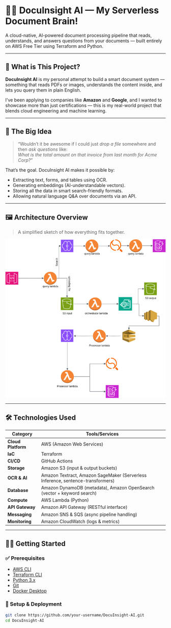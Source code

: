 # 🧠📄 DocuInsight AI — My Serverless Document Brain!

A cloud-native, AI-powered document processing pipeline that reads, understands, and answers questions from your documents — built entirely on AWS Free Tier using Terraform and Python.

---

## 🚀 What is This Project?

**DocuInsight AI** is my personal attempt to build a smart document system — something that reads PDFs or images, understands the content inside, and lets you query them in plain English.

I've been applying to companies like **Amazon** and **Google**, and I wanted to showcase more than just certifications — this is my real-world project that blends cloud engineering and machine learning.

---

## 🧠 The Big Idea

> “Wouldn’t it be awesome if I could just *drop a file* somewhere and then *ask questions* like:  
> _What is the total amount on that invoice from last month for Acme Corp?_”

That’s the goal. DocuInsight AI makes it possible by:

- Extracting text, forms, and tables using OCR.
- Generating embeddings (AI-understandable vectors).
- Storing all the data in smart search-friendly formats.
- Allowing natural language Q&A over documents via an API.

---

## 🖼️ Architecture Overview

> A simplified sketch of how everything fits together.

![DocuInsight Architecture](DocuInsight-aws-diagram.drawio.png)

---

## 🛠️ Technologies Used

| Category           | Tools/Services                                                                 |
|-------------------|---------------------------------------------------------------------------------|
| **Cloud Platform** | AWS (Amazon Web Services)                                                       |
| **IaC**            | Terraform                                                                      |
| **CI/CD**          | GitHub Actions                                                                 |
| **Storage**        | Amazon S3 (input & output buckets)                                              |
| **OCR & AI**       | Amazon Textract, Amazon SageMaker (Serverless Inference, sentence-transformers)|
| **Database**       | Amazon DynamoDB (metadata), Amazon OpenSearch (vector + keyword search)        |
| **Compute**        | AWS Lambda (Python)                                                             |
| **API Gateway**    | Amazon API Gateway (RESTful interface)                                         |
| **Messaging**      | Amazon SNS & SQS (async pipeline handling)                                     |
| **Monitoring**     | Amazon CloudWatch (logs & metrics)                                             |

---

## 🧑‍💻 Getting Started

### ✅ Prerequisites

- [AWS CLI](https://docs.aws.amazon.com/cli/latest/userguide/install-cliv2.html)
- [Terraform CLI](https://developer.hashicorp.com/terraform/downloads)
- [Python 3.x](https://www.python.org/downloads/)
- [Git](https://git-scm.com/)
- [Docker Desktop](https://www.docker.com/products/docker-desktop/)

### 🧰 Setup & Deployment

```bash
git clone https://github.com/your-username/DocuInsight-AI.git
cd DocuInsight-AI

